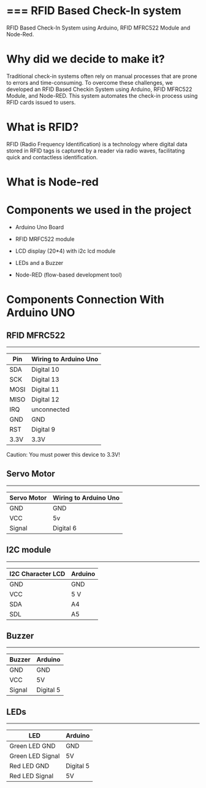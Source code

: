 ===
RFID Based Check-In system
===
RFID Based Check-In System using Arduino, RFID MFRC522 Module and Node-Red.

# Why did we decide to make it?
Traditional check-in systems often rely on manual processes that are prone to errors and time-consuming. To overcome these challenges, we developed an RFID Based Checkin System using Arduino, RFID MFRC522 Module, and Node-RED. This system automates the check-in process using RFID cards issued to users.

# What is RFID?
RFID (Radio Frequency Identification) is a technology where digital data stored in RFID tags is captured by a reader via radio waves, facilitating quick and contactless identification.

# What is Node-red



# Components we used in the project
* Arduino Uno Board

* RFID MRFC522 module


* LCD display (20*4) with i2c lcd module


* LEDs and a Buzzer


* Node-RED (flow-based development tool)



# Components Connection With Arduino UNO

## RFID MFRC522
---------------

|Pin   |    Wiring to Arduino Uno|
|------|-------------------------|
|SDA   |    Digital 10|
|SCK   |    Digital 13|
|MOSI  |    Digital 11|
|MISO  |    Digital 12|
|IRQ   |    unconnected
|GND   |    GND
|RST   |    Digital 9
|3.3V  |    3.3V

Caution: You must power this device to 3.3V!

## Servo Motor
-----------------

|Servo Motor  |   Wiring to Arduino Uno|
|----------------|------------------------|
GND              |   GND
VCC              |   5v
Signal           |   Digital 6

## I2C module
-------------

|I2C Character LCD |  Arduino|
|------------------|---------|
GND         	  |  GND
VCC        	  |  5 V
SDA        	  |  A4
SDL         	  |  A5

## Buzzer
-------------

|Buzzer     |  Arduino|
|-----------|---------|
GND         |  GND
VCC        	|  5V
Signal      |  Digital 5


## LEDs
-------------

|LED                  |  Arduino  |
|---------------------|-----------|
Green LED GND         |  GND
Green LED Signal      |  5V
Red LED GND           |  Digital 5
Red LED Signal        |  5V


<!-- ## check out our project at Arduino 
[RFID Based Attendance System](https://create.arduino.cc/projecthub/team_chkr/rfid-based-smart-attendance-system-46b045?ref=user&ref_id=1435285&offset=0) -->


<!-- ## Contributors ✨
Thanks goes to these wonderful people ([emoji key](https://allcontributors.org/docs/en/emoji-key)): -->

<!-- ALL-CONTRIBUTORS-LIST:START - Do not remove or modify this section -->
<!-- prettier-ignore-start -->
<!-- markdownlint-disable -->
<table>
  <tr>
<!--     <td align="center"><img src="https://avatars.githubusercontent.com/u/1500684?v=3" width="100px;" alt=""/><br /><sub><b>Chamila Bandara</b></sub></a><br /><a href="#question-kentcdodds" title="Answering Questions">💬</a> <a href="https://github.com/all-contributors/all-contributors/commits?author=chami-95" title="Documentation">📖</a> <a href="https://github.com/all-contributors/all-contributors/pulls?q=is%3Apr+reviewed-by%3Akentcdodds" title="Reviewed Pull Requests">👀</a> <a href="#talk-kentcdodds" title="Talks">📢</a></td> -->
    </tr>
</table>